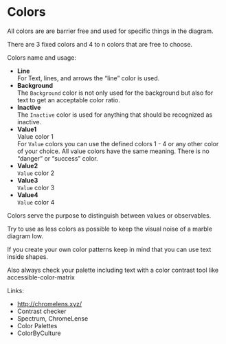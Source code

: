 # Colors

All colors are are barrier free  and used for specific things in the diagram.

There are 3 fixed colors and 4 to n colors that are free to choose. 

Colors name and usage: 
- **Line**  
For Text, lines, and arrows the “line” color is used.
- **Background**  
The `Background` color is not only used for the background but also for text to get an acceptable color ratio.
- **Inactive**  
The `Inactive` color is used for anything that should be recognized as inactive.
- **Value1**  
Value color 1  
For `Value` colors you can use the defined colors 1 - 4 or any other color of your choice. 
All value colors have the same meaning. There is no “danger” or “success” color.  
- **Value2**  
`Value` color 2
- **Value3**  
`Value` color 3
- **Value4**  
`Value` color 4  

Colors serve the purpose to distinguish between values or observables.

Try to use as less colors as possible to keep the visual noise of a marble diagram low.  

If you create your own color patterns keep in mind that you can use text inside shapes.

Also always check your palette including text with a color contrast tool like accessible-color-matrix

Links:
- http://chromelens.xyz/
- Contrast checker
- Spectrum, ChromeLense
- Color Palettes 
- ColorByCulture
